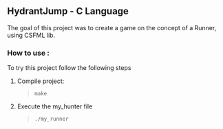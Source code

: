 
## HydrantJump - C Language

The goal of this project was to create a game on the concept of a Runner, using CSFML lib.

### How to use :


To try this project follow the following steps

1. Compile project:
   >  `make`
1. Execute the my_hunter file
   > `./my_runner`